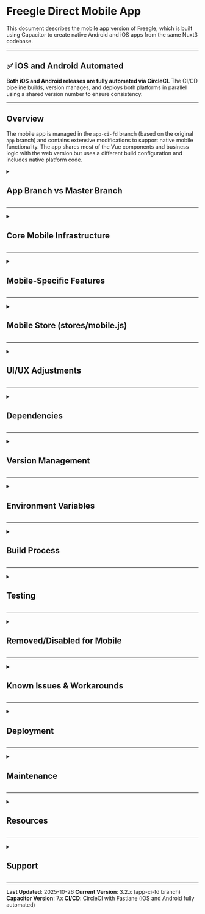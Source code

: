 # Freegle Direct Mobile App

This document describes the mobile app version of Freegle, which is built using Capacitor to create native Android and iOS apps from the same Nuxt3 codebase.

---

## ✅ iOS and Android Automated

**Both iOS and Android releases are fully automated via CircleCI.** The CI/CD pipeline builds, version manages, and deploys both platforms in parallel using a shared version number to ensure consistency.

---

## Overview

The mobile app is managed in the `app-ci-fd` branch (based on the original `app` branch) and contains extensive modifications to support native mobile functionality. The app shares most of the Vue components and business logic with the web version but uses a different build configuration and includes native platform code.

<details>
<summary><h2>App Branch vs Master Branch</h2></summary>

The `app-ci-fd` branch (based on the `app` branch) is a **parallel mobile app version** that differs from `master` in several key ways:

### Build Configuration Differences

- **SSR Disabled**: Uses Static Site Generation instead of Server-Side Rendering
- **Build Target**: `static` instead of `server`
- **Environment Flag**: `ISAPP=true` to detect mobile app context
- **No Docker**: Mobile apps don't use the Docker-based infrastructure

</details>

---

<details>
<summary><h2>Core Mobile Infrastructure</h2></summary>

### Capacitor Framework

The app uses Capacitor 7 to bridge web code with native functionality:

- **App ID**: `org.ilovefreegle.direct`
- **App Name**: Freegle
- **Config File**: `capacitor.config.ts`
- **Web Directory**: `.output/public` (from Nuxt static build)

### Android Native Files

Located in `android/` directory:

- Complete Android Studio project structure
- Gradle build configuration (`android/app/build.gradle`)
- App icons, splash screens, and resources
- Android manifest with permissions (Camera, Storage, etc.)
- **Version Management**:
  - `versionCode`: Integer build number (e.g., 1202)
  - `versionName`: User-facing version string (e.g., "3.2.0")

### iOS Native Files

Located in `ios/` directory:

- Complete Xcode project structure
- Podfile for CocoaPods dependencies
- iOS-specific icons and assets
- GoogleService-Info.plist for Firebase integration
- **Version Management**:
  - `CURRENT_PROJECT_VERSION`: Build number (e.g., 1200)
  - `MARKETING_VERSION`: User-facing version (e.g., "3.1.9")

</details>

---

<details>
<summary><h2>Mobile-Specific Features</h2></summary>

### Authentication Methods

The mobile app supports multiple authentication methods with native implementations:

1. **Google Sign-In**
   - Package: `@codetrix-studio/capacitor-google-auth`
   - Platform-specific client IDs for Android and iOS
   - Native Google Sign-In UI

2. **Facebook Login**
   - Package: Custom Capacitor Social Login plugin
   - Support for "Limited Login" on iOS
   - Native Facebook authentication

3. **Apple Sign In**
   - iOS only
   - Native Sign in with Apple integration
   - Identity token handling

4. **Yahoo Login**
   - Uses in-app browser (Cordova InAppBrowser)
   - OAuth flow with native browser

### Push Notifications

Custom implementation using Freegle's fork:

- **Package**: `@freegle/capacitor-push-notifications-cap7`
- **Features**:
  - Foreground and background push handling
  - Badge count management on home screen icon
  - Deep linking from notifications
  - Multiple notification channels (Android)
  - Sound and vibration control
  - Notification permissions handling

### Camera & Photo Management

- **Native camera access** for taking photos
- **Photo picker** for selecting from gallery (single/multiple)
- **Photo size optimization**: Reduces to 800x800 to manage app size
- **Permissions**: Automatic camera permission requests
- Special handling for Android/iOS differences

### Payment Integration (Stripe)

Mobile-specific Stripe implementation:

- **Google Pay** (Android - live)
- **Apple Pay** (iOS)
- Native payment sheets
- Donation flows optimized for mobile
- Test mode support for development

### Device Features

1. **Deep Linking**
   - Custom URL scheme support
   - Handle app links from external sources
   - One-click unsubscribe links
   - Push notification routing

2. **Native Share**
   - Share posts using native share sheet
   - Platform-specific share UI

3. **Calendar Integration**
   - Add events to native calendar
   - Permission handling (iOS requires multiple permission types)
   - Uses Cordova Calendar plugin

4. **Pinch Zoom**
   - Enabled for Android
   - Native zoom gestures

5. **Device Information**
   - Collect device details for debugging
   - Persistent device ID
   - OS version tracking
   - Send to Sentry for error context

6. **App Updates**
   - Check for required updates
   - Check for available updates
   - Version comparison logic
   - Update prompts

7. **Rate App**
   - Native rating prompts
   - Timing logic to avoid annoying users
   - Platform-specific app store links

</details>

---

<details>
<summary><h2>Mobile Store (stores/mobile.js)</h2></summary>

A dedicated Pinia store handles all mobile-specific state and functionality:

### State

- `isApp`: Boolean flag for mobile app context
- `mobileVersion`: Current app version string
- `deviceinfo`: Device information object
- `devicePersistentId`: Unique device identifier
- `isiOS`: Platform detection
- `osVersion`: Operating system version
- `lastBadgeCount`: Last set notification badge count
- `appupdaterequired`: Flag for mandatory updates
- `appupdateavailable`: Flag for optional updates

### Actions

- `init()`: Initialize mobile app features
- `initApp()`: Set up device info, deep links, push notifications
- `getDeviceInfo()`: Collect device information
- `fixWindowOpen()`: Handle iOS window.open behavior
- `initDeepLinks()`: Set up deep link handling
- `initPushNotifications()`: Configure push notification system
- `checkForAppUpdate()`: Check for app updates
- `initWakeUpActions()`: Handle app resume/wake events

</details>

---

<details>
<summary><h2>UI/UX Adjustments</h2></summary>

### Modified Components

Several components have mobile-specific behavior:

1. **ExternalLink.vue**
   - Opens links in in-app browser instead of external browser
   - Uses Cordova InAppBrowser plugin

2. **AddToCalendar.vue**
   - Uses native calendar plugin
   - Handles iOS calendar permissions

3. **DraggableMap.vue**
   - Adjusted for mobile touch interactions

4. **EmailValidator.vue**
   - Mobile-optimized validation flow

5. **Chat Components**
   - Optimized for mobile screens
   - Native sharing integration

### Ads & Analytics

- **CookieYes**: App-specific version (`cookieyesapp.js`)
- **Google AdSense**: Modified for HTTPS enforcement
- **Matomo**: Mobile app tracking
- **Sentry**: Error reporting with device context
- **Ad Behavior**: Some ads disabled or modified for mobile

### Status Bar

- Android and iOS status bar handling
- Light/dark theme support
- Overlay configuration

</details>

---

<details>
<summary><h2>Dependencies</h2></summary>

### Capacitor Core Packages

```json
{
  "@capacitor/core": "^7.x",
  "@capacitor/cli": "^7.x",
  "@capacitor/android": "^7.x",
  "@capacitor/ios": "^7.x"
}
```

### Capacitor Plugins

```json
{
  "@capacitor/app": "Native app lifecycle",
  "@capacitor/app-launcher": "Launch other apps",
  "@capacitor/camera": "Camera and photo picker",
  "@capacitor/device": "Device information",
  "@capacitor/share": "Native share sheet",
  "@capawesome/capacitor-badge": "App icon badge management"
}
```

### Custom Freegle Plugins

```json
{
  "@freegle/capacitor-push-notifications-cap7": "Push notifications"
}
```

### Social Login

```json
{
  "@codetrix-studio/capacitor-google-auth": "Google Sign-In"
}
```

### Cordova Plugins

```json
{
  "cordova-plugin-inappbrowser": "In-app browser for OAuth",
  "cordova-plugin-calendar": "Calendar integration"
}
```

</details>

---

<details>
<summary><h2>Version Management</h2></summary>

### Unified Version Management (Both Platforms)

**Shared Version Strategy**: Both iOS and Android use the **same version number** to ensure consistency across platforms. A single `increment-version` job runs before both builds, calculates the new version, and shares it via CircleCI workspace.

**Version Name** (e.g., "3.2.38"): Auto-incremented once, shared between platforms
- Stored in CircleCI environment variable `CURRENT_VERSION`
- CircleCI reads current version, increments patch version (3.2.37 → 3.2.38)
- Creates `.new_version` file in workspace with new version
- Both Android and iOS jobs read from this shared file
- **No race conditions** - version calculated once before parallel builds
- Build will FAIL if `CURRENT_VERSION` is not set or has invalid format (must be X.Y.Z)
- **No manual intervention needed** - fully automated

**Version Code/Build Number**: Platform-specific, auto-incremented from stores
- **Android**: Queries Google Play Console (all tracks) for latest version code
- **iOS**: Queries TestFlight for latest build number
- Automatically increments by 1 for each build
- **Minimum version code: 1272** (jumps from lower values if needed, then increments normally)
- Build will FAIL if store APIs are unavailable

### Android Version Management

**Version Code** (e.g., 1272): Auto-incremented from Google Play
- Queries Google Play Console across ALL tracks (internal, beta, production)
- Finds maximum version code across all tracks
- Automatically increments by 1 for each build (1272 → 1273)
- Minimum enforced: if calculated code < 1272, jumps to 1272
- Build will FAIL if Google Play API is unavailable or no releases exist
- **No manual intervention needed** - fully automated

**How Android build works**:
1. CircleCI `increment-version` job reads `CURRENT_VERSION` (e.g., "3.2.37")
2. Auto-increments patch version (3.2.37 → 3.2.38)
3. Saves to `.new_version` in workspace
4. Android job attaches workspace and reads `.new_version`
5. **Updates `config.js` MOBILE_VERSION** with new version (ensures Help page shows correct version)
6. Builds Nuxt app with updated version
7. Queries Google Play for latest version code (e.g., 1271)
8. Auto-increments version code (1271 → 1272, or enforces minimum 1272)
9. Builds AAB and APK with new version (3.2.38 / 1272)
10. Uploads to Google Play Beta Testing (Open Testing)

### iOS Version Management

**Build Number** (e.g., 1272): Auto-incremented from TestFlight
- Queries TestFlight for latest build number for this version
- Automatically increments by 1 for each build (1272 → 1273)
- Minimum enforced: if calculated build < 1272, jumps to 1272
- If no builds exist for this version, starts at 1272
- **No manual intervention needed** - fully automated

**How iOS build works**:
1. CircleCI `increment-version` job creates shared `.new_version` (e.g., "3.2.38")
2. iOS job attaches workspace and reads `.new_version`
3. **Updates `config.js` MOBILE_VERSION** with new version (same as Android)
4. Builds Nuxt app with updated version
5. Queries TestFlight for latest build number for version 3.2.38
6. Auto-increments build number (or enforces minimum 1272)
7. Sets version in Xcode project: `MARKETING_VERSION = 3.2.38`, `CURRENT_PROJECT_VERSION = 1272`
8. Builds IPA with new version (3.2.38 / 1272)
9. Uploads to TestFlight
10. **Auto-submit to App Store review after 24 hours** (scheduled job)

### Config Version

The `MOBILE_VERSION` in `config.js` is **automatically updated** by BOTH CircleCI jobs before each build:

```javascript
MOBILE_VERSION: '3.2.38'  // Auto-updated by both jobs from shared workspace version
```

This ensures the version shown in the app's Help page matches the actual build version on both platforms. **No manual updates needed** - the version is synchronized automatically during the build process.

### Initial Setup (one-time)

1. Go to CircleCI Project Settings → Environment Variables
2. Add `CURRENT_VERSION` = `3.2.37` (starting version)

**To manually bump major/minor version**:
- Update `CURRENT_VERSION` in CircleCI: `3.2.37` → `4.0.0` or `3.3.0`
- Next build will auto-increment from there: `4.0.0` → `4.0.1`
- Both platforms will use the same version number

</details>

---

<details>
<summary><h2>Environment Variables</h2></summary>

### Required for CircleCI Builds

#### Android-Specific

```bash
# Android Signing
ANDROID_KEYSTORE_BASE64=...          # Base64-encoded keystore file
ANDROID_KEYSTORE_PASSWORD=...        # Keystore password
ANDROID_KEY_ALIAS=...                # Key alias (e.g., "Freegle Ltd Chris")
ANDROID_KEY_PASSWORD=...             # Key password

# Google Play API
GOOGLE_PLAY_JSON_KEY=...             # Base64-encoded service account JSON

# Firebase Configuration (Android)
GOOGLE_SERVICES_JSON_BASE64=...      # Base64-encoded google-services.json
```

#### iOS-Specific

```bash
# App Store Connect API
APP_STORE_CONNECT_API_KEY_KEY_ID=... # API Key ID from App Store Connect
APP_STORE_CONNECT_API_KEY_ISSUER_ID=...  # Issuer ID from App Store Connect
APP_STORE_CONNECT_API_KEY_KEY=...    # Base64-encoded .p8 private key file

# iOS Code Signing
IOS_DISTRIBUTION_CERT=...            # Base64-encoded iOS distribution certificate (.p12)
IOS_CERTIFICATE_PASSWORD=...         # Password for the .p12 certificate
IOS_PROVISIONING_PROFILE=...         # Base64-encoded provisioning profile (.mobileprovision)

# Keychain Configuration
KEYCHAIN_PASSWORD=...                # Password for temporary keychain (e.g., "circleci")
KEYCHAIN_NAME=...                    # Name of temporary keychain (e.g., "temp.keychain-db")

# Firebase Configuration (iOS)
GOOGLE_SERVICE_INFO_PLIST_BASE64=... # Base64-encoded GoogleService-Info.plist
```

#### Shared Configuration

```bash
# Sentry Error Tracking
SENTRY_DSN_APP_FD=...                # Sentry DSN for app error tracking (optional)

# App Configuration
ISAPP=true                           # Enable mobile app mode
APP_ENV=production                   # Build environment

# Google
GOOGLE_CLIENT_ID=...                 # Android client ID
GOOGLE_IOS_CLIENT_ID=...            # iOS client ID

# Facebook
FACEBOOK_APPID=...
FACEBOOK_CLIENTID=...

# Stripe
STRIPE_PUBLISHABLE_KEY=...

# Other
USE_COOKIES=false                    # Cookie behavior for mobile
```

### Setting Up CircleCI Environment Variables

1. Go to CircleCI Project Settings: https://app.circleci.com/settings/project/github/Freegle/iznik-nuxt3
2. Click "Environment Variables"
3. Add the required variables listed above
4. For base64 encoding:

   **Android:**
   ```bash
   # Encode Android keystore
   base64 -w 0 your-keystore.jks > keystore_base64.txt

   # Encode Google Play JSON key
   base64 -w 0 google-play-api-key.json > play_key_base64.txt

   # Encode Firebase google-services.json (Android)
   base64 -w 0 android/app/google-services.json > google_services_base64.txt
   ```

   **iOS:**
   ```bash
   # Encode iOS distribution certificate
   base64 -w 0 ios_distribution.p12 > ios_cert_base64.txt

   # Encode iOS provisioning profile
   base64 -w 0 ios_appstore.mobileprovision > ios_profile_base64.txt

   # Encode App Store Connect API key (.p8 file)
   base64 -w 0 AuthKey_XXXXXXXXXX.p8 > appstore_key_base64.txt

   # Encode Firebase GoogleService-Info.plist (iOS)
   base64 -w 0 ios/App/App/GoogleService-Info.plist > google_service_info_base64.txt
   ```

**Notes:**
- **Firebase files** (`google-services.json` for Android, `GoogleService-Info.plist` for iOS) are required for Firebase/Push Notifications. Download from [Firebase Console](https://console.firebase.google.com/) → Project Settings → Your app → Download config file
- **App Store Connect API Key**: Create at [App Store Connect](https://appstoreconnect.apple.com/) → Users and Access → Keys → App Store Connect API
- **iOS Certificates**: Export from Xcode or Apple Developer portal as .p12 with a password
- **SENTRY_DSN_APP_FD** is optional but recommended for error tracking. Get from [Sentry](https://sentry.io/) → Project Settings → Client Keys (DSN)

### Verifying GOOGLE_PLAY_JSON_KEY

The `GOOGLE_PLAY_JSON_KEY` environment variable is **CRITICAL** for:
- Auto-incrementing version codes from Google Play Console
- Uploading builds to Google Play Internal Testing

**Status**: ✅ Properly configured and working (as of build #596)

**Build Behavior**:
- The build will **FAIL** if `GOOGLE_PLAY_JSON_KEY` is not set, empty, or invalid
- The build will **FAIL** if it cannot fetch version CODES from Google Play API
- The build will **FAIL** if `CURRENT_VERSION` is not set or has invalid format
- Version NAME is auto-incremented from `CURRENT_VERSION` env var (3.2.29 → 3.2.30)
- Version CODE is auto-incremented from Google Play API (1300 → 1301)
- `CURRENT_VERSION` is updated via CircleCI API after successful build

**Debug Output**: The decode step includes extensive validation:
- ✅ Environment variable is set
- ✅ File created successfully with valid size
- ✅ Valid JSON structure
- 📧 Service account email (for debugging)

**Verification**: Check recent CircleCI builds at https://app.circleci.com/pipelines/github/Freegle/iznik-nuxt3?branch=app-ci-fd
- Look for "✅ Google Play API key file validated" in decode step
- Look for "📱 Current version from CircleCI: X.Y.Z" in deploy step
- Look for "📱 Auto-incremented version name: X.Y.Z → X.Y.(Z+1)" in deploy step
- Look for "📊 Using Play Console internal version code: XXXX" in deploy step
- Look for "📊 New version code: XXXX" in deploy step
- Look for "✅ Successfully uploaded to Google Play Internal Testing!" at end
- Look for "✅ Updated CURRENT_VERSION to X.Y.(Z+1)" in update version step

</details>

---

<details>
<summary><h2>Build Process</h2></summary>

### CircleCI Automated Builds (Both Platforms)

**Triggered on**: Pushes to `app-ci-fd` branch

**Jobs Workflow**:

1. **increment-version** (runs first):
   - Reads `CURRENT_VERSION` from environment
   - Increments patch version (3.2.37 → 3.2.38)
   - Saves to `.new_version` in workspace

2. **build-android** and **build-ios** (run in parallel):
   - Both require `increment-version` to complete first
   - Both attach workspace to read shared `.new_version`

**Android Build Steps**:
1. Install Node.js 22 dependencies
2. Read version from workspace `.new_version` file
3. Update `config.js` MOBILE_VERSION with new version
4. Build Nuxt app with `npm run generate` (static site)
5. Decode and place Firebase `google-services.json`
6. Sync Capacitor to Android project
7. Query Google Play Console for latest version code (across all tracks)
8. Build signed AAB with auto-incremented version code (minimum 1272)
9. Build signed APK for direct installation
10. Upload AAB to Google Play Beta (Open Testing) track
11. Store AAB and APK as CircleCI artifacts

**iOS Build Steps**:
1. Install Node.js 22 (via nvm on macOS)
2. Read version from workspace `.new_version` file
3. Update `config.js` MOBILE_VERSION with new version
4. Build Nuxt app with `npm run generate` (static site)
5. Sync Capacitor to iOS project
6. Decode and place Firebase `GoogleService-Info.plist`
7. Install Fastlane and dependencies (Ruby gems)
8. Set up iOS certificates and provisioning profile
9. Query TestFlight for latest build number
10. Build IPA with auto-incremented build number (minimum 1272)
11. Upload to TestFlight
12. Store IPA as CircleCI artifact

**Artifacts**:
- **Android**: `android-bundle/app-release.aab`, `android-apk/app-release.apk`
- **iOS**: IPA file in artifacts

**Download artifacts**: https://app.circleci.com/pipelines/github/Freegle/iznik-nuxt3?branch=app-ci-fd

### Local Development

```bash
# Install dependencies
npm install

# Sync web code to native projects
npx cap sync

# Open in Android Studio
npx cap open android

# Open in Xcode
npx cap open ios
```

### Manual Production Build

```bash
# Build Nuxt app as static site
npm run build

# Sync to native projects
npx cap sync

# Build Android (via Android Studio or Gradle)
cd android
./gradlew bundleRelease

# Build iOS (via Xcode or xcodebuild)
cd ios/App
xcodebuild -workspace App.xcworkspace -scheme App -configuration Release
```

</details>

---

<details>
<summary><h2>Testing</h2></summary>

### App-Specific Test Checklist

From `capacitor.config.ts` comments:

- [ ] Status bar shows correctly on Android pre-A15, A15+ and iOS
- [ ] Camera: take photo and select one or more photos
- [ ] Yahoo login works
- [ ] Google login works (Android & iOS)
- [ ] Facebook login works (Android & iOS)
- [ ] Apple login works (iOS only)
- [ ] Stripe payment flows work
- [ ] Push notifications received
- [ ] Home screen badge count updates
- [ ] Share functionality works
- [ ] Deep links open correctly
- [ ] Android pinch zoom works
- [ ] Add to calendar works
- [ ] Device info collected properly

### Testing Donations

Enable donation modal for testing:

```javascript
// In pages/myposts.vue:
showDonationAskModal.value = true
```

</details>

---

<details>
<summary><h2>Removed/Disabled for Mobile</h2></summary>

To reduce app size and complexity:

- **CircleCI config**: Different deployment process for mobile
- **Playwright tests**: Not applicable for native apps
- **Docker files**: Mobile apps don't use Docker
- **ModTools folder**: Removed to reduce app file size
- **Some councils data**: Reduced to minimize app size
- **Prebid ads**: Simplified ad system for mobile

</details>

---

<details>
<summary><h2>Known Issues & Workarounds</h2></summary>

### npm Install Issues

If npm reinstall needed, comment out this line:
```
node_modules/@capacitor/cli/dist/android/run.js:40
// await common_1.runTask
```

### Android Manifest

Ensure camera permission is present:
```xml
<uses-permission android:name="android.permission.CAMERA" />
```

### Package Overrides

Some packages require specific versions for compatibility. Check `package.json` overrides section.

</details>

---

<details>
<summary><h2>Deployment</h2></summary>

### Fully Automated Dual-Platform Deployment

Both iOS and Android are built and deployed in parallel with shared version numbers. The workflow ensures consistency across platforms.

**Build Workflow**:

1. **Version Increment Job** (runs first):
   - Reads `CURRENT_VERSION` environment variable (e.g., "3.2.37")
   - Auto-increments patch version (3.2.37 → 3.2.38)
   - Saves to workspace file `.new_version`
   - Both platform jobs read from this shared file

2. **Android and iOS Jobs** (run in parallel):
   - Both attach workspace to read shared version
   - Both update `config.js` MOBILE_VERSION with new version
   - Both build Nuxt app with identical version
   - Both query their respective stores for build numbers
   - Both build and upload to beta/testing tracks
   - **Artifacts stored** for both platforms

**Automated Daily Workflow**:

1. **11:00 PM UTC - Trigger**:
   - Push to `app-ci-fd` branch triggers build
   - OR GitHub Actions can auto-merge `master` → `app-ci-fd` (optional)

2. **Build and Deploy (11:00-11:30 PM UTC)**:
   - **Android**: Uploads to Google Play Beta (Open Testing)
   - **iOS**: Uploads to TestFlight
   - Both use version X.Y.Z (shared) with platform-specific build numbers (minimum 1272)
   - Release notes: "Version X.Y.Z - Bug fixes and improvements"

3. **Auto-Promote/Submit (24 hours later)**:
   - **Android**: Auto-promotes Beta → Production (if not already promoted)
   - **iOS**: Auto-submits latest TestFlight build to App Store review (if not already submitted)
   - Only the LATEST build from last 24 hours is submitted/promoted

### Android-Specific

**Build Process**:
- Queries Google Play for max version code across all tracks
- Auto-increments version code (enforces minimum 1272)
- Builds AAB (for Play Store) and APK (for direct install)
- Uploads to Beta (Open Testing) track
- Auto-promotes to Production after 24 hours

**Google Play Console**:
- Beta Testing: https://play.google.com/console → Your App → Testing → Open testing
- Production: https://play.google.com/console → Your App → Production

**Play App Signing**:
- Enrolled in Google Play App Signing
- Upload key (CircleCI) signs AABs
- App signing key (Google) signs final APKs

**Artifacts**:
- `android-bundle/app-release.aab`
- `android-apk/app-release.apk`

### iOS-Specific

**Build Process**:
- Queries TestFlight for latest build number
- Auto-increments build number (enforces minimum 1272)
- Sets Xcode version: `MARKETING_VERSION` and `CURRENT_PROJECT_VERSION`
- Builds IPA with manual code signing
- Uploads to TestFlight
- Auto-submits to App Store review after 24 hours (latest build only)

**App Store Connect**:
- TestFlight: https://appstoreconnect.apple.com → Your App → TestFlight
- App Store: https://appstoreconnect.apple.com → Your App → App Store

**Submission Notes**:
- **One submission per day is safe** - well within Apple's limits
- TestFlight has no daily submission issues
- App Store review typically takes 24 hours (90% of submissions)
- Auto-submit only submits if not already in review/approved

**Artifacts**:
- IPA file stored in CircleCI artifacts

### Manual Triggers

**Build Workflow:**
- Push to `app-ci-fd` branch: triggers full build workflow
- Rerun CircleCI workflow: rebuilds current commit

**Manual Promotion/Submission (via CircleCI):**
To manually trigger promotion/submission before the scheduled time:

1. Go to [CircleCI Pipelines](https://app.circleci.com/pipelines/github/Freegle/iznik-nuxt3?branch=app-ci-fd)
2. Click "Trigger Pipeline" (top right)
3. Select branch: `app-ci-fd`
4. Click "Trigger Pipeline"
5. In the triggered workflow list, find `manual-promote-submit`
6. Click on the workflow
7. Click **"Approve"** on the `hold-for-approval` job
8. Both `auto-promote-production` (Android) and `auto-submit-ios` will run in parallel

This allows you to promote/submit releases early without waiting for the midnight scheduled run.

**Alternative - Direct Fastlane:**
- Android: `bundle exec fastlane android auto_promote`
- iOS: `bundle exec fastlane ios auto_submit`
- Manual promotion/submission via store consoles (Google Play Console / App Store Connect)

### Timeline

```
Day 1, 11:00 PM: Build triggered (master merge or manual push)
Day 1, 11:30 PM: Builds complete
                 → Android uploaded to Beta (Open Testing)
                 → iOS uploaded to TestFlight

Day 2, 11:30 PM: Auto-promotion check (24 hours later)
                 → Android: Beta promoted to Production
                 → iOS: Latest build submitted to App Store review

Day 3-4:         iOS app review by Apple (typically 24 hours)
                 → iOS approved and available on App Store
```

### Fastlane Lanes

Available Fastlane lanes for manual operations:

**Android:**
```bash
# Build and deploy to Beta (automated in CI)
bundle exec fastlane android beta

# Promote from Beta to Production (automated in CI)
bundle exec fastlane android promote_production

# Auto-promote check (automated in CI, runs daily)
bundle exec fastlane android auto_promote
```

**iOS:**
```bash
# Build and deploy to TestFlight (automated in CI)
bundle exec fastlane ios beta

# Submit to App Store review (manual if needed)
bundle exec fastlane ios release

# Auto-submit latest build (automated in CI, runs daily)
bundle exec fastlane ios auto_submit
```

</details>

---

<details>
<summary><h2>Maintenance</h2></summary>

### Keeping Up with Master

The app-ci-fd branch should periodically merge from master to get new features:

```bash
git checkout app-ci-fd
git merge master
# Resolve conflicts, test thoroughly
git push origin app-ci-fd
```

### Capacitor Updates

When updating Capacitor major versions:

1. Update all `@capacitor/*` packages
2. Run `npx cap sync`
3. Review breaking changes in Capacitor release notes
4. Test all native features thoroughly
5. Update this README with any changes

</details>

---

<details>
<summary><h2>Resources</h2></summary>

- **Capacitor Docs**: https://capacitorjs.com/docs
- **App Release Plan**: `/plans/app-releases.md`
- **Freegle Push Plugin**: https://github.com/Freegle/capacitor-push-notifications
- **Google Play Console**: https://play.google.com/console
- **App Store Connect**: https://appstoreconnect.apple.com

</details>

---

<details>
<summary><h2>Support</h2></summary>

For mobile app specific issues:

1. Check device info in app (Help → Copy app info)
2. Check Sentry for error reports with device context
3. Test on physical devices (simulators may behave differently)
4. Verify all environment variables are set correctly
5. Check native logs in Android Studio / Xcode

</details>

---

**Last Updated**: 2025-10-26
**Current Version**: 3.2.x (app-ci-fd branch)
**Capacitor Version**: 7.x
**CI/CD**: CircleCI with Fastlane (iOS and Android fully automated)
